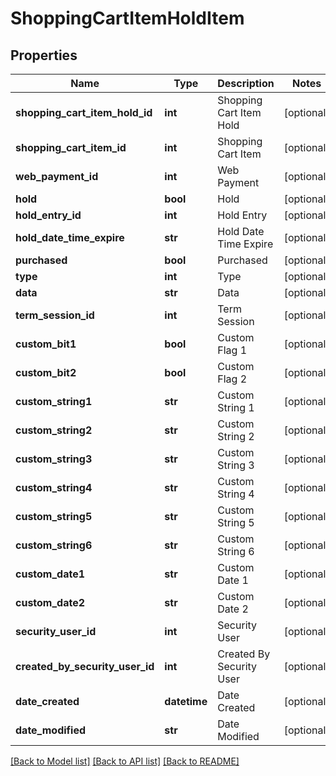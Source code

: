 # ShoppingCartItemHoldItem

## Properties
Name | Type | Description | Notes
------------ | ------------- | ------------- | -------------
**shopping_cart_item_hold_id** | **int** | Shopping Cart Item Hold | [optional] 
**shopping_cart_item_id** | **int** | Shopping Cart Item | [optional] 
**web_payment_id** | **int** | Web Payment | [optional] 
**hold** | **bool** | Hold | [optional] 
**hold_entry_id** | **int** | Hold Entry | [optional] 
**hold_date_time_expire** | **str** | Hold Date Time Expire | [optional] 
**purchased** | **bool** | Purchased | [optional] 
**type** | **int** | Type | [optional] 
**data** | **str** | Data | [optional] 
**term_session_id** | **int** | Term Session | [optional] 
**custom_bit1** | **bool** | Custom Flag 1 | [optional] 
**custom_bit2** | **bool** | Custom Flag 2 | [optional] 
**custom_string1** | **str** | Custom String 1 | [optional] 
**custom_string2** | **str** | Custom String 2 | [optional] 
**custom_string3** | **str** | Custom String 3 | [optional] 
**custom_string4** | **str** | Custom String 4 | [optional] 
**custom_string5** | **str** | Custom String 5 | [optional] 
**custom_string6** | **str** | Custom String 6 | [optional] 
**custom_date1** | **str** | Custom Date 1 | [optional] 
**custom_date2** | **str** | Custom Date 2 | [optional] 
**security_user_id** | **int** | Security User | [optional] 
**created_by_security_user_id** | **int** | Created By Security User | [optional] 
**date_created** | **datetime** | Date Created | [optional] 
**date_modified** | **str** | Date Modified | [optional] 

[[Back to Model list]](../README.md#documentation-for-models) [[Back to API list]](../README.md#documentation-for-api-endpoints) [[Back to README]](../README.md)


